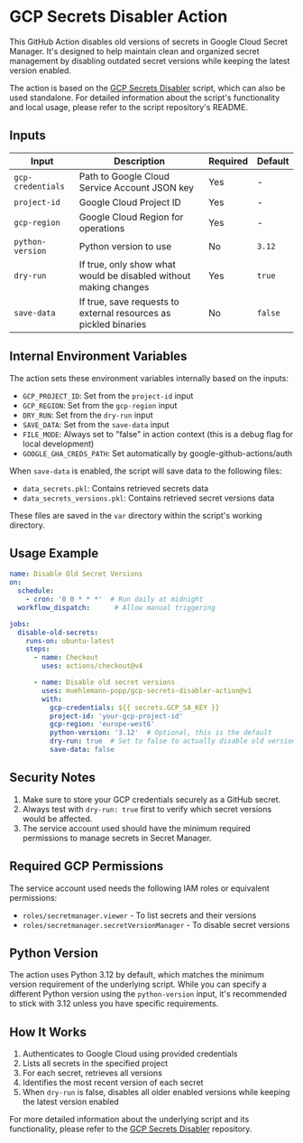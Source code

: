 # GCP Secrets Disabler Action

This GitHub Action disables old versions of secrets in Google Cloud Secret Manager. It's designed to help maintain clean and organized secret management by disabling outdated secret versions while keeping the latest version enabled.

The action is based on the [GCP Secrets Disabler](https://github.com/muehlemann-popp/gcp-secrets-disabler) script, which can also be used standalone. For detailed information about the script's functionality and local usage, please refer to the script repository's README.

## Inputs

| Input | Description | Required | Default |
|-------|-------------|----------|---------|
| `gcp-credentials` | Path to Google Cloud Service Account JSON key | Yes | - |
| `project-id` | Google Cloud Project ID | Yes | - |
| `gcp-region` | Google Cloud Region for operations | Yes | - |
| `python-version` | Python version to use | No | `3.12` |
| `dry-run` | If true, only show what would be disabled without making changes | Yes | `true` |
| `save-data` | If true, save requests to external resources as pickled binaries | No | `false` |

## Internal Environment Variables

The action sets these environment variables internally based on the inputs:

- `GCP_PROJECT_ID`: Set from the `project-id` input
- `GCP_REGION`: Set from the `gcp-region` input
- `DRY_RUN`: Set from the `dry-run` input
- `SAVE_DATA`: Set from the `save-data` input
- `FILE_MODE`: Always set to "false" in action context (this is a debug flag for local development)
- `GOOGLE_GHA_CREDS_PATH`: Set automatically by google-github-actions/auth

When `save-data` is enabled, the script will save data to the following files:
- `data_secrets.pkl`: Contains retrieved secrets data
- `data_secrets_versions.pkl`: Contains retrieved secret versions data

These files are saved in the `var` directory within the script's working directory.

## Usage Example

```yaml
name: Disable Old Secret Versions
on:
  schedule:
    - cron: '0 0 * * *'  # Run daily at midnight
  workflow_dispatch:      # Allow manual triggering

jobs:
  disable-old-secrets:
    runs-on: ubuntu-latest
    steps:
      - name: Checkout
        uses: actions/checkout@v4

      - name: Disable old secret versions
        uses: muehlemann-popp/gcp-secrets-disabler-action@v1
        with:
          gcp-credentials: ${{ secrets.GCP_SA_KEY }}
          project-id: 'your-gcp-project-id'
          gcp-region: 'europe-west6'
          python-version: '3.12'  # Optional, this is the default
          dry-run: true  # Set to false to actually disable old versions
          save-data: false

```

## Security Notes

1. Make sure to store your GCP credentials securely as a GitHub secret.
2. Always test with `dry-run: true` first to verify which secret versions would be affected.
3. The service account used should have the minimum required permissions to manage secrets in Secret Manager.

## Required GCP Permissions

The service account used needs the following IAM roles or equivalent permissions:

- `roles/secretmanager.viewer` - To list secrets and their versions
- `roles/secretmanager.secretVersionManager` - To disable secret versions

## Python Version

The action uses Python 3.12 by default, which matches the minimum version requirement of the underlying script. While you can specify a different Python version using the `python-version` input, it's recommended to stick with 3.12 unless you have specific requirements.

## How It Works

1. Authenticates to Google Cloud using provided credentials
2. Lists all secrets in the specified project
3. For each secret, retrieves all versions
4. Identifies the most recent version of each secret
5. When `dry-run` is false, disables all older enabled versions while keeping the latest version enabled

For more detailed information about the underlying script and its functionality, please refer to the [GCP Secrets Disabler](https://github.com/muehlemann-popp/gcp-secrets-disabler) repository.